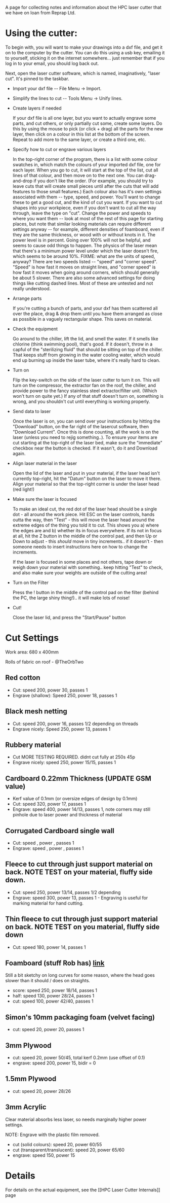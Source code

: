 A page for collecting notes and information about the HPC laser cutter that we have on loan from Reprap Ltd.

# Using the cutter:

To begin with, you will want to make your drawings into a dxf file, and get it on to the computer by the cutter.  You can do this using a usb key, emailing it to yourself, sticking it on the internet somewhere... just remember that if you log in to your email, you should log back out.

Next, open the laser cutter software, which is named, imaginatively, "laser cut".  It's pinned to the taskbar.

* Import your dxf file -- File Menu -> Import.

* Simplify the lines to cut -- Tools Menu -> Unify lines. 

* Create layers if needed

    If your dxf file is all one layer, but you want to actually engrave some parts, and cut others, or only partially cut some, create some layers. Do this by using the mouse to pick (or click + drag) all the parts for the new layer, then click on a colour in this list at the bottom of the screen. Repeat to add more to the same layer, or create a third one, etc.

* Specify how to cut or engrave various layers

    In the top-right corner of the program, there is a list with some colour swatches in, which match the colours of your imported dxf file, one for each layer.  When you go to cut, it will start at the top of the list, cut all lines of that colour, and then move on to the next one.  You can drag-and-drop if you don't like the order.  (For example, you should try to leave cuts that will create small pieces until after the cuts that will add features to those small features.)  Each colour also has it's own settings associated with them -- type, speed, and power.  You'll want to change these to get a good cut, and the kind of cut you want.  If you want to cut shapes into your workpiece, even if you don't want to cut all the way through, leave the type on "cut".  Change the power and speeds to where you want them -- look at most of the rest of this page for starting places, but note that similar looking materials can require different settings anyway -- for example, different densities of foamboard, even if they are the same thickness, or wood with or without knots in it.  The power level is in percent.  Going over 100% will not be helpful, and seems to cause odd things to happen.  The physics of the laser mean that there's a minimum power level under which the laser doesn't fire, which seems to be around 10%.  FIXME: what are the units of speed, anyway?  There are two speeds listed -- "speed" and "corner speed".  "Speed" is how fast it moves on straight lines, and "corner speed" is how fast it moves when going around corners, which should generally be about 5 slower.  There are also some advanced settings for doing things like cutting dashed lines.  Most of these are untested and not really understood.

* Arrange parts

    If you're cutting a bunch of parts, and your dxf has them scattered all over the place, drag & drop them until you have them arranged as close as possible in a vaguely rectangular shape. This saves on material.

* Check the equipment

    Go around to the chiller, lift the lid, and smell the water.  If it smells like chlorine (think swimming pool), that's good.  If it doesn't, throw in a capful of the "sterilizing fluid" that should be sitting on top of the chiller.  That keeps stuff from growing in the water cooling water, which would end up burning up inside the laser tube, where it's really hard to clean.

* Turn on

    Flip the key-switch on the side of the laser cutter to turn it on.  This will turn on the compressor, the extractor fan on the roof, the chiller, and provide power to the fancy stainless steel extractor/filter unit.  (Which won't turn on quite yet.)  If any of that stuff doesn't turn on, something is wrong, and you shouldn't cut until everything is working properly.

* Send data to laser

    Once the laser is on, you can send over your instructions by hitting the "Download" button, on the far right of the lasercut software, then "Download Current". Once this is done counting, all the work is on the laser (unless you need to rejig something..). To ensure your items are cut starting at the top-right of the laser bed, make sure the "immediate" checkbox near the button is checked. If it wasn't, do it and Download again.

* Align laser material in the laser

    Open the lid of the laser and put in your material, if the laser head isn't currently top-right, hit the "Datum" button on the laser to move it there. Align your material so that the top-right corner is under the laser head (red light!)

* Make sure the laser is focused

    To make an ideal cut, the red dot of the laser head should be a single dot - all around the work piece. Hit ESC on the laser controls, hands outta the way, then "Test" - this will move the laser head around the extreme edges of the thing you told it to cut. This shows you a) where the edges are and b) whether its in focus everywhere. If its not in focus at all, hit the Z button in the middle of the control pad, and then Up or Down to adjust - this *should* move in tiny increments.. if it doesn't - then someone needs to insert instructions here on how to change the increments.

    If the laser is focused in some places and not others, tape down or weigh down your material with something.. keep hitting "Test" to check, and also make sure your weights are outside of the cutting area!

* Turn on the Filter

    Press the ! button in the middle of the control pad on the filter (behind the PC, the large shiny thing!).. it will make lots of noise!

* Cut!

    Close the laser lid, and press the "Start/Pause" button

# Cut Settings

Work area: 680 x 400mm

Rolls of fabric on roof - @TheOrbTwo

## Red cotton
* Cut: speed 200, power 30, passes 1
* Engrave (shallow): Speed 250, power 18, passes 1

## Black mesh netting
* Cut: speed 200, power 16, passes 1/2 depending on threads
* Engrave nicely: Speed 250, power 13, passes 1

## Rubbery material
* Cut  MORE TESTING REQUIRED. didnt cut fully at 250s 45p
* Engrave nicely: speed 250, power 15/15, passes 1

## Cardboard 0.22mm Thickness (UPDATE GSM value)
* Kerf value of 0.1mm (or oversize edges of design by 0.1mm)
* Cut: speed 320, power 17, passes 1
* Engrave: speed 400, power 14/13, passes 1, note corners may still pinhole due to laser power and thickness of material

## Corrugated Cardboard single wall
* Cut: speed , power , passes 1
* Engrave: speed , power , passes 1

## Fleece to cut through just support material on back. NOTE TEST on your material, fluffy side down.
* Cut: speed 250, power 13/14, passes 1/2 depending
* Engrave: speed 300, power 13, passes 1 - Engraving is useful for marking material for hand cutting.

## Thin fleece to cut through just support material on back. NOTE TEST on you material, fluffy side down
* Cut: speed 180, power 14, passes 1

## Foamboard (stuff Rob has) [link](http://www.artdiscount.co.uk/paper-board/board/foam-board/white-foam-board-5mm.html)
Still a bit sketchy on long curves for some reason, where the head goes slower than it should / does on straights.
* score: speed 250, power 18/14, passes 1
* half: speed 130, power 28/24, passes 1
* cut: speed 100, power 42/40, passes 1

## Simon's 10mm packaging foam (velvet facing)
* cut: speed 20, power 20, passes 1

## 3mm Plywood
* cut: speed 20, power 50/45, total kerf 0.2mm (use offset of 0.1)
* engrave: speed 200, power 15, bidir = 0

## 1.5mm Plywood
* cut: speed 20, power 28/26

## 3mm Acrylic

Clear material absorbs less laser, so needs marginally higher power settings.

NOTE: Engrave with the plastic film removed.

* cut (solid colours): speed 20, power 60/55
* cut (transparent/translucent): speed 20, power 65/60
* engrave: speed 150, power 15

# Details
For details on the actual equipment, see the [[HPC Laser Cutter Internals]] page
